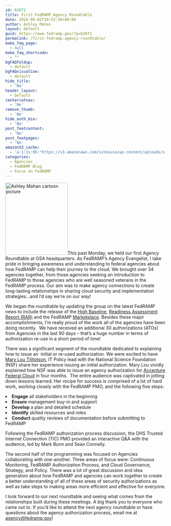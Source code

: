 ```yaml
---
id: 62071
title: First FedRAMP Agency Roundtable
date: 2016-09-02T10:53:58+00:00
author: Ashley Mahan
layout: default
guid: https://www.fedramp.gov/?p=62071
permalink: /first-fedramp-agency-roundtable/
make_faq_page:
  - null
make_faq_shortcode:
  - ""
bgFAQfoldup:
  - default
bgFAQvisualCue:
  - default
hide_title:
  - 'No'
header_layout:
  - Default
centercatnav:
  - 'No'
remove_thumb:
  - 'No'
hide_auth_bio:
  - 'No'
post_featcontent:
  - 'No'
post_featpages:
  - 'No'
amazonS3_cache:
  - 'a:1:{s:95:"https://s3.amazonaws.com/sitesusa/wp-content/uploads/sites/482/2016/02/Ashley_no_background.png";i:43969;}'
categories:
  - Agencies
  - FedRAMP Blog
  - Focus on FedRAMP
---
```

<img class="size-full wp-image-43969 alignright" src="https://s3.amazonaws.com/sitesusa/wp-content/uploads/sites/482/2016/02/Ashley_no_background.png" alt="Ashley Mahan cartoon picture" width="196" height="226" />This past Monday, we held our first Agency Roundtable at GSA headquarters. As FedRAMP’s Agency Evangelist, I take pride in bringing awareness and understanding to federal agencies about how FedRAMP can help their journey to the cloud. We brought over 34 agencies together, from those agencies seeking an introduction to FedRAMP to those agencies who are well seasoned veterans in the FedRAMP process. Our aim was to make agency connections to create long-lasting relationships in sharing cloud security and implementation strategies&#8230;and I’d say we’re on our way!

We began the roundtable by updating the group on the latest FedRAMP news to include the release of the [High Baseline](https://www.fedramp.gov/fedramp-releases-high-baseline/), [Readiness Assessment Report (RAR)](https://www.fedramp.gov/the-next-step-in-getting-vendors-into-fedramp/) and the FedRAMP [Marketplace](https://www.fedramp.gov/2016-08-17-new-fedramp-marketplace-dashboard/). Besides these major accomplishments, I’m really proud of the work all of the agencies have been doing recently.  We have received an additional 30 authorizations (ATOs) from Agencies in the last 90 days &#8211; that’s a huge number in terms of authorization re-use in a short period of time!    

There was a significant segment of the roundtable dedicated to explaining how to issue an  initial or re-used authorization. We were excited to have [Mary Lou Tilltotson](https://www.nsf.gov/mobile/staff/staff_bio.jsp?lan=mtillots&org=DIS&from_org=), IT Policy lead with the National Science Foundation (NSF) share her experience issuing an initial authorization. Mary Lou vividly explained how NSF was able to issue an agency authorization for [Accenture Federal Cloud](https://marketplace.fedramp.gov/index.html#/product/accenture-federal-cloud-erp?sort=productName&productNameSearch=accenture) in four months.  The entire audience was captivated in jotting down lessons learned. Her recipe for success is comprised of a lot of hard work, working closely with the FedRAMP PMO, and the following five steps:

<li style="font-weight: 400">
  <b>Engage</b> all stakeholders in the beginning
</li>
<li style="font-weight: 400">
  <b>Ensure</b> management buy-in and support
</li>
<li style="font-weight: 400">
  <b>Develop</b> a plan and detailed schedule
</li>
<li style="font-weight: 400">
  <b>Identify</b> skilled resources and roles
</li>
<li style="font-weight: 400">
  <b>Conduct</b> quality reviews of documentation before submitting to FedRAMP
</li>

Following the FedRAMP authorization process discussion, the DHS Trusted Internet Connection (TIC) PMO provided an interactive Q&A with the audience, led by Mark Bunn and Sean Connelly.

The second half of the programming was focused on Agencies collaborating with one-another. Three areas of focus were: Continuous Monitoring, FedRAMP Authorization Process, and Cloud Governance, Strategy, and Policy. There was a lot of great discussion and idea generation about how FedRAMP and agencies can work together to create a better understanding of all of these areas of security authorizations as well as take steps to making areas more efficient and effective for everyone.

I look forward to our next roundtable and seeing what comes from the relationships built during these meetings. A big thank you to everyone who came out to. If you’d like to attend the next agency roundtable or have questions about the agency authorization process, email me at [agency@fedramp.gov](mailto:agency@fedramp.gov)!